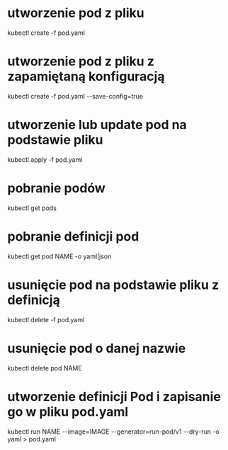 # utworzenie pod z pliku
kubectl create -f pod.yaml

# utworzenie pod z pliku z zapamiętaną konfiguracją
kubectl create -f pod.yaml --save-config=true

# utworzenie lub update pod na podstawie pliku
kubectl apply -f pod.yaml

# pobranie podów
kubectl get pods

# pobranie definicji pod
kubectl get pod NAME -o yaml|json

# usunięcie pod na podstawie pliku z definicją
kubectl delete -f pod.yaml

# usunięcie pod o danej nazwie
kubectl delete pod NAME

# utworzenie definicji Pod i zapisanie go w pliku pod.yaml
kubectl run NAME --image=IMAGE --generator=run-pod/v1  --dry-run -o yaml > pod.yaml

